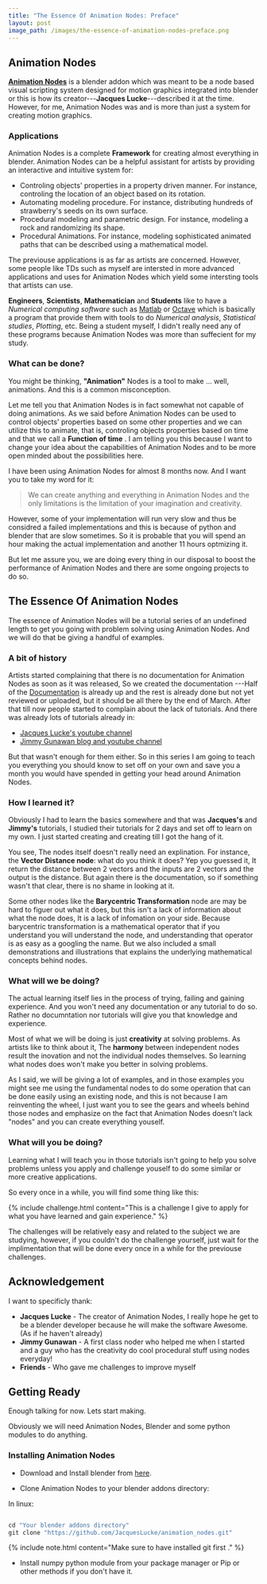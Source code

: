 ```yaml
---
title: "The Essence Of Animation Nodes: Preface"
layout: post
image_path: /images/the-essence-of-animation-nodes-preface.png
---
```


## Animation Nodes

**[Animation Nodes](https://github.com/JacquesLucke/animation_nodes)** is a blender addon which was meant to be a node based visual scripting system designed for motion graphics integrated into blender or this is how its creator---**Jacques Lucke**---described it at the time. However, for me, Animation Nodes was and is more than just a system for creating motion graphics.

### Applications

Animation Nodes is a complete **Framework** for creating almost everything in blender. Animation Nodes can be a helpful assistant for artists by providing an interactive and intuitive system for:

* Controling objects' properties in a property driven manner. For instance, controling the location of an object based on its rotation.
* Automating modeling procedure. For instance, distributing hundreds of strawberry's seeds on its own surface.
* Procedural modeling and parametric design. For instance, modeling a rock and randomizing its shape.
* Procedural Animations. For instance, modeling sophisticated animated paths that can be described using a mathematical model.

The previouse applications is as far as artists are concerned. However, some people like TDs such as myself are intersted in more advanced applications and uses for Animation Nodes which yield some intersting tools that artists can use.

**Engineers**, **Scientists**, **Mathematician** and **Students** like to have a *Numerical computing software* such as [Matlab](https://en.wikipedia.org/wiki/MATLAB)  or [Octave](https://en.wikipedia.org/wiki/GNU_Octave)  which is basically a program that provide them with tools to do *Numerical analysis*, *Statistical studies*, *Plotting*, etc.
Being a student myself, I didn't really need any of these programs because Animation Nodes was more than suffecient for my study.

### What can be done?

You might be thinking, **"Animation"** Nodes is a tool to make ... well, animations. And this is a common misconception.

Let me tell you that Animation Nodes is in fact somewhat not capable of doing animations. As we said before Animation Nodes can be used to control objects' properties based on some other properties and we can utilize this to animate, that is, controling objects properties based on time and that we call a **Function of time** .
I am telling you this because I want to change your idea about the capabilities of Animation Nodes and to be more open minded about the possibilities here.

I have been using Animation Nodes for almost 8 months now. And I want you to take my word for it:

>We can create anything and everything in Animation Nodes and the only limitations is the limitation of your imagination and creativity.

However, some of your implementation will run very slow and thus be considred a failed implementations and this is because of python and blender that are slow sometimes. So it is probable that you will spend an hour making the actual implementation and another 11 hours optmizing it.

But let me assure you, we are doing every thing in our disposal to boost the performance of Animation Nodes and there are some ongoing projects to do so.

## The Essence Of Animation Nodes

The essence of Animation Nodes will be a tutorial series of an undefined length to get you going with problem solving using Animation Nodes. And we will do that be giving a handful of examples.

### A bit of history

Artists started complaining that there is no documentation for Animation Nodes as soon as it was released, So we created the documentation ---Half of the [Documentation](https://animation-nodes-manual.readthedocs.io/en/latest/)  is already up and the rest is already done but not yet reviewed or uploaded, but it should be all there by the end of March.
After that till now people started to complain about the lack of tutorials. And there was already lots of tutorials already in:

* [Jacques Lucke's youtube channel](https://www.youtube.com/channel/UC5ABAuGEvBMmau-1xJsNw6w)
* [Jimmy Gunawan blog and youtube channel](blendersushi.blogspot.com)

But that wasn't enough for them either. So in this series I am going to teach you everything you should know to set off on your own and save you a month you would have spended in getting your head around Animation Nodes.

### How I learned it?

Obviously I had to learn the basics somewhere and that was **Jacques's** and **Jimmy's** tutorials, I studied their tutorials for 2 days and set off to learn on my own. I just started creating and creating till I got the hang of it.

You see, The nodes itself doesn't really need an explination. For instance, the **Vector Distance node**:  what do you think it does?
Yep you guessed it, It return the distance between 2 vectors and the inputs are 2 vectors and the output is the distance. But again there is the documentation, so if something wasn't that clear, there is no shame in looking at it.

Some other nodes like the **Barycentric Transformation** node are may be hard to figuer out what it does, but this isn't a lack of information about what the node does, It is a lack of infomation on your side. Because barycentric transformation is a mathematical operator that if you understand you will understand the node, and understanding that operator is as easy as a googling the name. But we also included a small demonstrations and illustrations that explains the underlying mathematical concepts behind nodes.

### What will we be doing?

The actual learning itself lies in the process of trying, failing and gaining experience. And you won't need any documentation or any tutorial to do so. Rather no documntation nor tutorials will give you that knowledge and experience.

Most of what we will be doing is just **creativity** at solving problems. As artists like to think about it, The **harmony** between independent nodes result the inovation and not the individual nodes themselves. So learning what nodes does won't make you better in solving problems.

As I said, we will be giving a lot of examples, and in those examples you might see me using the fundamental nodes to do some operation that can be done easily using an existing node, and this is not because I am reinventing the wheel, I just want you to see the gears and wheels behind those nodes and emphasize on the fact that Animation Nodes doesn't lack "nodes" and you can create everything youself.

### What will you be doing?

Learning what I will teach you in those tutorials isn't going to help you solve problems unless you apply and challenge youself to do some similar or more creative applications.

So every once in a while, you will find some thing like this:

{% include challenge.html content="This is a challenge I give to apply for what you have learned and gain experience." %}

The challenges will be relatively easy and related to the subject we are studying, however, if you couldn't do the challenge yourself, just wait for the implimentation that will be done every once in a while for the previouse challenges.

## Acknowledgement

I want to specificly thank:

* **Jacques Lucke** - The creator of Animation Nodes, I really hope he get to be a blender developer because he will make the software Awesome. (As if he haven't already)
* **Jimmy Gunawan** - A first class noder who helped me when I started and a guy who has the creativity do cool procedural stuff using nodes everyday!
* **Friends** - Who gave me challenges to improve myself

## Getting Ready

Enough talking for now. Lets start making.

Obviously we will need Animation Nodes, Blender and some python modules to do anything.

### Installing Animation Nodes

*  Download and Install blender from [here](https://www.blender.org/download/).

*   Clone Animation Nodes to your blender addons directory:

In linux:

~~~python

cd "Your blender addons directory"
git clone "https://github.com/JacquesLucke/animation_nodes.git"

~~~

{% include note.html content="Make sure to have installed git first ." %}

* Install numpy python module from your package manager or Pip or other methods if you don't have it.

